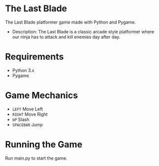 # The Last Blade
The Last Blade platformer game made with Python and Pygame.

- Description: The Last Blade is a classic arcade style platformer where our ninja has to attack and kill enemies day after day.

# Requirements
- Python 3.x
- Pygame 

# Game Mechanics
- <code>LEFT</code> Move Left
- <code>RIGHT</code> Move Right
- <code>UP</code> Slash
- <code>SPACEBAR</code> Jump

# Running the Game
Run main.py to start the game.